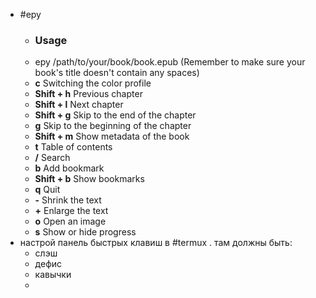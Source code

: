- #epy
	- ### Usage
	- epy /path/to/your/book/book.epub (Remember to make sure your book's title doesn't contain any spaces)
	- **c** Switching the color profile
	- **Shift + h** Previous chapter
	- **Shift + l** Next chapter
	- **Shift + g** Skip to the end of the chapter
	- **g** Skip to the beginning of the chapter
	- **Shift + m** Show metadata of the book
	- **t** Table of contents
	- **/** Search
	- **b** Add bookmark
	- **Shift + b** Show bookmarks
	- **q** Quit
	- **-** Shrink the text
	- **+** Enlarge the text
	- **o** Open an image
	- **s** Show or hide progress
- настрой панель быстрых клавиш в #termux . там должны быть:
	- слэш
	- дефис
	- кавычки
	-